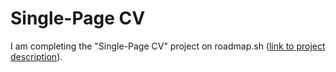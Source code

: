 # Single-Page CV

I am completing the "Single-Page CV" project on roadmap.sh ([link to project description](https://roadmap.sh/projects/single-page-cv)).
